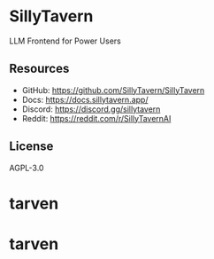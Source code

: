 # SillyTavern

LLM Frontend for Power Users

## Resources

- GitHub: <https://github.com/SillyTavern/SillyTavern>
- Docs: <https://docs.sillytavern.app/>
- Discord: <https://discord.gg/sillytavern>
- Reddit: <https://reddit.com/r/SillyTavernAI>

## License

AGPL-3.0
# tarven
# tarven
